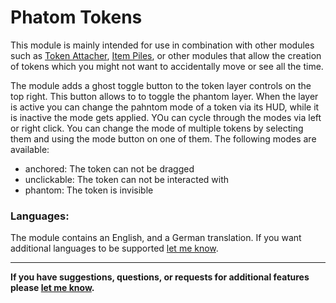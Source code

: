 # Phatom Tokens
This module is mainly intended for use in combination with other modules such as [Token Attacher](https://foundryvtt.com/packages/token-attacher/), [Item Piles](https://foundryvtt.com/packages/item-piles), or other modules that allow the creation of tokens which you might not want to accidentally move or see all the time.

The module adds a ghost toggle button to the token layer controls on the top right. This button allows to to toggle the phantom layer. When the layer is active you can change the pahntom mode of a token via its HUD, while it is inactive the mode gets applied. YOu can cycle through the modes via left or right click. You can change the mode of multiple tokens by selecting them and using the mode button on one of them.
The following modes are available:
- anchored: The token can not be dragged
- unclickable: The token can not be interacted with
- phantom: The token is invisible

### Languages:

The module contains an English, and a German translation. If you want additional languages to be supported [let me know](https://github.com/Saibot393/phantomtokens/issues).

---

**If you have suggestions, questions, or requests for additional features please [let me know](https://github.com/Saibot393/phantomtokens/issues).**
